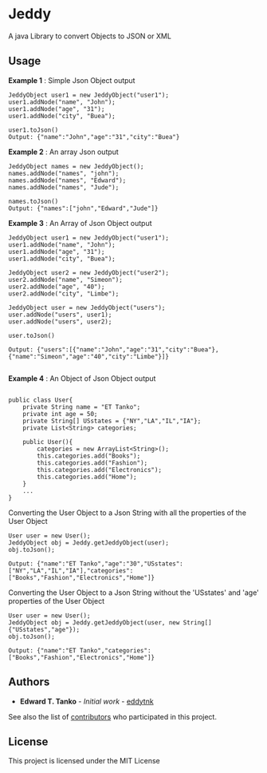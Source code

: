 # Jeddy
A java Library to convert Objects to JSON or XML 

## Usage

**Example 1** : Simple Json Object output

```
JeddyObject user1 = new JeddyObject("user1");
user1.addNode("name", "John");
user1.addNode("age", "31");
user1.addNode("city", "Buea");

user1.toJson()
Output: {"name":"John","age":"31","city":"Buea"}

```

**Example 2** : An array Json output

```
JeddyObject names = new JeddyObject();
names.addNode("names", "john");
names.addNode("names", "Edward");
names.addNode("names", "Jude");

names.toJson()
Output: {"names":["john","Edward","Jude"]}

```

**Example 3** : An Array of Json Object output

```
JeddyObject user1 = new JeddyObject("user1");
user1.addNode("name", "John");
user1.addNode("age", "31");
user1.addNode("city", "Buea");

JeddyObject user2 = new JeddyObject("user2");
user2.addNode("name", "Simeon");
user2.addNode("age", "40");
user2.addNode("city", "Limbe");
		
JeddyObject user = new JeddyObject("users");
user.addNode("users", user1);
user.addNode("users", user2);

user.toJson()

Output: {"users":[{"name":"John","age":"31","city":"Buea"},{"name":"Simeon","age":"40","city":"Limbe"}]}


```

**Example 4** : An Object of Json Object output

```

public class User{
	private String name = "ET Tanko";
	private int age = 50;
	private String[] USstates = {"NY","LA","IL","IA"};
	private List<String> categories;
	
	public User(){
		categories = new ArrayList<String>();
		this.categories.add("Books");
		this.categories.add("Fashion");
		this.categories.add("Electronics");
		this.categories.add("Home");
	}
	...
}

```

Converting the User Object to a Json String with all the properties of the User Object

```
User user = new User();
JeddyObject obj = Jeddy.getJeddyObject(user);
obj.toJson();

Output: {"name":"ET Tanko","age":"30","USstates":["NY","LA","IL","IA"],"categories":["Books","Fashion","Electronics","Home"]}

```

Converting the User Object to a Json String without the 'USstates' and 'age' properties of the User Object

```
User user = new User();
JeddyObject obj = Jeddy.getJeddyObject(user, new String[] {"USstates","age"});
obj.toJson();

Output: {"name":"ET Tanko","categories":["Books","Fashion","Electronics","Home"]}

```


## Authors

* **Edward T. Tanko** - *Initial work* - [eddytnk](https://github.com/eddytnk)

See also the list of [contributors](https://github.com/eddytnk/Jeddy/graphs/contributors) who participated in this project.

## License

This project is licensed under the MIT License 








